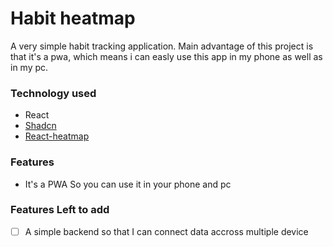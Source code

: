 # Habit heatmap

A very simple habit tracking application. Main advantage of this project is that it's a pwa, which means i can easly use this app in my phone as well as in my pc.

### Technology used

- React
- [Shadcn](https://ui.shadcn.com/)
- [React-heatmap](https://www.npmjs.com/package/@uiw/react-heat-map)

### Features

- It's a PWA So you can use it in your phone and pc

### Features Left to add

- [ ] A simple backend so that I can connect data accross multiple device
